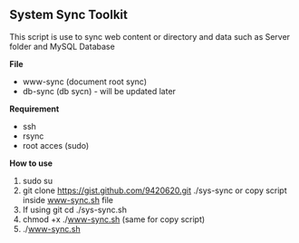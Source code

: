 ## System Sync Toolkit  
This script is use to sync web content or directory and data such as Server folder and MySQL Database  

**File**  
* www-sync (document root sync)
* db-sync (db sycn) - will be updated later  

**Requirement** 
* ssh 
* rsync
* root acces (sudo)

**How to use** 
 
1. sudo su
2. git clone https://gist.github.com/9420620.git ./sys-sync or copy script inside www-sync.sh file
3. If using git cd ./sys-sync.sh
4. chmod +x ./www-sync.sh (same for copy script)
5. ./www-sync.sh



